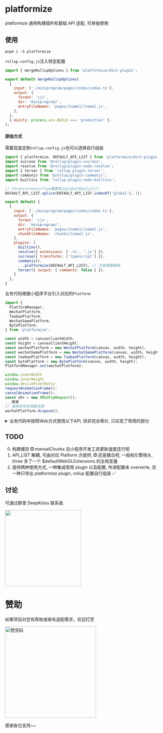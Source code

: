 # platformize

platformize 通用构建插件和基础 API 适配, 可单独使用

## 使用

```text
pnpm i -S platformize
```

`rollup.config.js`注入特定配置

```javascript
import { mergeRollupOptions } from 'platformize/dist-plugin';

export default mergeRollupOptions(
  {
    input: ['./miniprogram/pages/index/index.ts'],
    output: {
      format: 'cjs',
      dir: 'miniprogram/',
      entryFileNames: 'pages/[name]/[name].js',
    },
  },
  { minify: process.env.BUILD === 'production' },
);
```

#### 原始方式

需要高度定制`rollup.config.js`也可以选择自行组装

```javascript
import { platformize, DEFAULT_API_LIST } from 'platformize/dist-plugin';
import sucrase from '@rollup/plugin-sucrase';
import resolve from '@rollup/plugin-node-resolve';
import { terser } from 'rollup-plugin-terser';
import commonjs from '@rollup/plugin-commonjs';
import builtins from 'rollup-plugin-node-builtins';

// threejs+tensorflow需要禁止global的polyfill
DEFAULT_API_LIST.splice(DEFAULT_API_LIST.indexOf('global'), 1);

export default {
  {
    input: ['./miniprogram/pages/index/index.ts'],
    output: {
      format: 'cjs',
      dir: 'miniprogram/',
      entryFileNames: 'pages/[name]/[name].js',
      chunkFileNames: 'chunks/[name].js',
    },
    plugins: [
      builtins(),
      resolve({ extensions: ['.ts', '.js'] }),
      sucrase({ transforms: ['typescript'] }),
      commonjs(),
      ...platformize(DEFAULT_API_LIST), // 注意需要解构
      terser({ output: { comments: false } }),
    ]
  },
}
```

业务代码根据小程序平台引入对应的`Platform`

```javascript
import {
  PlatformManager,
  WechatPlatform,
  TaobaoPlatform,
  WechatGamePlatform,
  BytePlatform,
} from 'platformize';

const width = canvasClientWidth;
const height = canvasClientHeight;
const wechatPlatform = new WechatPlatform(canvas, width, height);
const wechatGamePlatform = new WechatGamePlatform(canvas, width, height);
const taobaoPlatform = new TaobaoPlatform(canvas, width, height);
const bytePlatform = new BytePlatform(canvas, width, height);
PlatformManager.set(wechatPlatform);

window.innerWidth
window.innerHeight
window.devicePixelRatio
requestAnimationFrame();
cancelAnimationFrame();
const xhr = new XMLHttpRequest();
...等等
// 使用完毕后销毁资源
wechatPlatform.dispose();
```

<details>
<summary>业务代码中按照Web方式使用以下API, 但非完全等价, 只实现了常用的部分</summary>

- URL
- Blob
- window
- document
- DOMParser
- TextDecoder
- XMLHttpRequest
- OffscreenCanvas
- HTMLCanvasElement
- HTMLImageElement
- Image

- atob
- global
- navigator
- performance
- createImageBitmap
- cancelAnimationFrame
- requestAnimationFrame
</details>

## TODO

0. 构建缓存 ❎ manualChunks 后小程序开发工具更新速度还行吧
1. API_LIST 解耦, 可由对应 Platform 方提供, ❎ 还是耦合吧, 一般和引擎相关, three 多了一个 $defaultWebGLExtensions 的全局变量
2. 提供两种使用方式, 一种集成常用 plugin 以及配置, 传递配置来 overwirte, 另一种只导出 platformize plugin, rollup 配置自行组装 ✅

## 讨论

可通过群里 DeepKolos 联系我

<img width="250" src="https://raw.githubusercontent.com/deepkolos/platformize/main/docs/qq-group.jpg" />

# 赞助

如果项目对您有帮助或者有适配需求，欢迎打赏

<img src="https://upload-images.jianshu.io/upload_images/252050-d3d6bfdb1bb06ddd.png?imageMogr2/auto-orient/strip%7CimageView2/2/w/1240" alt="赞赏码" width="300">

感谢各位支持~~
